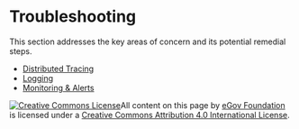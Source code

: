 # Troubleshooting

This section addresses the key areas of concern and its potential remedial steps.

* [Distributed Tracing](distributed-tracing.md)
* [Logging](logging.md)
* [Monitoring & Alerts](monitoring.md)

[![Creative Commons License](https://i.creativecommons.org/l/by/4.0/80x15.png)​](http://creativecommons.org/licenses/by/4.0/)All content on this page by [eGov Foundation](https://egov.org.in/) is licensed under a [Creative Commons Attribution 4.0 International License](http://creativecommons.org/licenses/by/4.0/).


